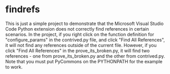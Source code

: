 # findrefs

This is just a simple project to demonstrate that the Microsoft Visual Studio Code Python extension
does not correctly find references in certain scenarios. In the project, if you right click on the
function definition for "configure_params" in the contrived.py file, and click "Find All References",
it will not find any references outside of the current file. However, if you click "Find All References"
in the prove_its_broken.py, it will find two references - one from prove_its_broken.py and the other 
from contrived.py. Note that you must put PyCommons on the PYTHONPATH for the example to work.
